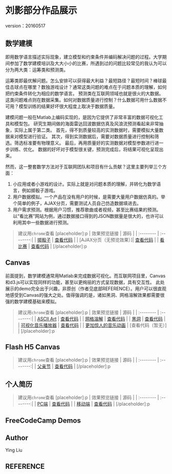 # 刘影部分作品展示

version：20160517<br>

## 数学建模

即用数学语言描述实际现象，建立模型和约束条件并编码解决问题的过程。大学期间参加了数学建模培训及大大小小的比赛，所遇到过的问题比较常见的我认为可以分为两大类：运筹类和预测类。

运筹类即最优解问题。怎么安排可以获得最大利益？最短路径？最短时间？棒球最佳击球点在哪里？数独游戏设计？通常这类问题的难点在于问题本质的理解，如何把约束条件转化为相应的数学语言。
预测类在互联网领域也就是很火的大数据。这类问题难点则在数据采集。如何对数据质量进行控制？什么数据可用什么数据不可用？模型训练的结果好坏很大程度上取决于数据质量。

建模问题一般在Matlab上编码实现的，是因为它提供了非常丰富的数据可视化工具和模型包。
研究生期间做的海面雷达回波数据仿真及风浪流预测看起来非常抽象，实际上属于第二类。
首先，得不到质量较高的实测数据时，需要模拟大量数据来对模型进行验证。
其次，得到实测数据后，需要对数据质量进行控制和筛选。筛选标准要有物理意义。
最后，再用质量好的实测数据对模型参数进行进一步训练、优化。
数据的好坏对于模型很关键，预测完成后，将结果可视化呈现出来。

然而，这一整套数学方法对于互联网团队和项目有什么贡献？这里主要列举三个方面：
1. 小应用或者小游戏的设计。实际上就是对问题本质的理解，并转化为数学语言，例如掷骰子游戏。
2. 用户数据模拟。一个产品在没有用户的时候，是需要大量用户数据仿真的。举个简单的例子，AJAX分页，需要测试人员自己仿造数据填进去。
3. 用户需求预测。根据用户习惯，推荐歌曲或者视频，甚至比赛结果的预测。以“看比赛”网站为例，通过数据接口得到的JSON数据量是很大的，也许可以利用其中一些数据进行预测。

> 建议用`chrome`查看
[placeholder]:p
| 效果预览链接 | 源码 |
| :-------- | :--------:|
| [掷骰子](http://yingbiu.github.io/projects/maths/dice-roller/diceroller.html) | [查看代码](https://github.com/yingbiu/projects/tree/gh-pages/maths/dice-roller) |
| [AJAX分页（无预览效果）]|   [查看代码](https://github.com/yingbiu/projects/tree/gh-pages/maths/pagination) |
| [看比赛](http://yingbiu.github.io/projects/maths/match/index.html) | [查看代码](https://github.com/yingbiu/projects/tree/gh-pages/maths/match) |
[/placeholder]:p

## Canvas

前面提到，数学建模通常用Matlab来完成数据可视化。而互联网项目里，Canvas和d3.js可以实现同样的功能，甚至以更绚丽的方式呈现数据，具有交互性。
此处展示的demo完全出于兴趣，非原创（作者见底部REFERENCE）。用户可以很直观地感受到Canvas的强大之处。值得强调的是，诸如黑洞、网格溶解效果都需要很强的数学建模基础来模拟。

> 建议用`chrome`查看
[placeholder]:p
| 效果预览链接 | 源码 |
| :-------- | :--------:|
| [ASCII Art](http://yingbiu.github.io/projects/canvas/asciiart/index.html) | [查看代码](https://github.com/yingbiu/projects/tree/gh-pages/canvas/asciiart) |
| [网格溶解](http://yingbiu.github.io/projects/canvas/deliquescent/index.html) | [查看代码](https://github.com/yingbiu/projects/tree/gh-pages/canvas/deliquescent) |
| [黑洞](http://yingbiu.github.io/projects/canvas/blackhole/index.html) | [查看代码](https://github.com/yingbiu/projects/tree/gh-pages/canvas/blackhole) |
| [可视化音乐播放器](http://whxaxes.github.io/canvas-test/src/Funny-demo/musicPlayer/index.html) | [查看代码](https://github.com/whxaxes/canvas-test/tree/master/src/Funny-demo/musicPlayer) |
| [更加惊人的音乐动画](http://www.georgeandjonathan.com/) | [查看代码（暂无）] |
[/placeholder]:p

## Flash H5 Canvas
> 建议用`chrome`查看
[placeholder]:p
| 效果预览链接 | 源码 |
| :-------- | :--------:|
| [父亲节](http://yingbiu.github.io/projects/maths/match/index.html) | [查看代码](https://github.com/yingbiu/projects/tree/gh-pages/maths/match) |
[/placeholder]:p


## 个人简历
> 建议用`chrome`查看
[placeholder]:p
| 效果预览链接 | 源码 |
| :-------- | :--------:|
| [PC端](http://yingbiu.github.io/projects/portfolio/PC/index.html) | [查看代码](https://github.com/yingbiu/projects/tree/gh-pages/portfolio/PC) |
| [移动端](http://yingbiu.github.io/projects/portfolio/mobile/index.html) | [查看代码](https://github.com/yingbiu/projects/tree/gh-pages/portfolio/mobile) |
[/placeholder]:p


## FreeCodeCamp Demos

## Author
Ying Liu

## REFERENCE

